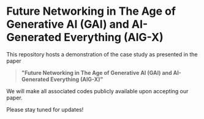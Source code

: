 # Future Networking in The Age of Generative AI (GAI) and AI-Generated Everything (AIG-X)

This repository hosts a demonstration of the case study as presented in the paper

> **"Future Networking in The Age of Generative AI (GAI) and AI-Generated Everything (AIG-X)"**

We will make all associated codes publicly available upon accepting our paper.

Please stay tuned for updates!
